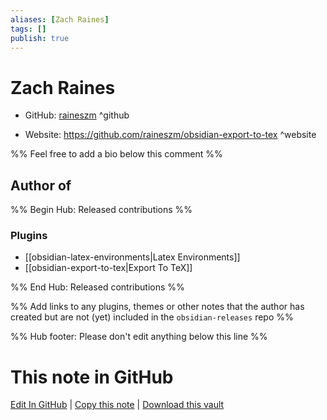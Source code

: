 ```yaml
---
aliases: [Zach Raines]
tags: []
publish: true
---
```


# Zach Raines

- GitHub: [raineszm](https://github.com/raineszm/) ^github
<!-- - Discord: `@` ^discord-->
- Website: <https://github.com/raineszm/obsidian-export-to-tex> ^website
<!-- - [[Publish sites|Publish site]]: <https://> ^publish-->

%% Feel free to add a bio below this comment %%

## Author of

%% Begin Hub: Released contributions %%

### Plugins

- [[obsidian-latex-environments|Latex Environments]]
- [[obsidian-export-to-tex|Export To TeX]]

%% End Hub: Released contributions %%

%% Add links to any plugins, themes or other notes that the author has created but are not (yet) included in the `obsidian-releases` repo %%

<!--
### Unlisted plugins
-->

<!--
### Others
-->

<!--
## Sponsor this author
-->

<!-- - [[GitHub sponsors]]: [Sponsor @raineszm on GitHub Sponsors](https://github.com/sponsors/raineszm) ^github-sponsor-->
<!-- - [[Buy me a coffee]]: <https://> ^buy-me-a-coffee-->
<!-- - [[PayPal]]: <https://> ^paypal-->
<!-- - [[Patreon]]: <https://> ^patreon-->

<!--
## Follow this author
-->

<!-- - [[YouTube Channels|On YouTube]]: <https://> ^youtube-->
<!-- - Twitter: <https://> ^twitter-->
<!-- - ... -->

%% Hub footer: Please don't edit anything below this line %%

# This note in GitHub

<span class="git-footer">[Edit In GitHub](https://github.dev/obsidian-community/obsidian-hub/blob/main/01%20-%20Community/People/raineszm.md "git-hub-edit-note") | [Copy this note](https://raw.githubusercontent.com/obsidian-community/obsidian-hub/main/01%20-%20Community/People/raineszm.md "git-hub-copy-note") | [Download this vault](https://github.com/obsidian-community/obsidian-hub/archive/refs/heads/main.zip "git-hub-download-vault") </span>
